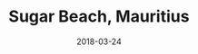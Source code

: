 ---
title: Sugar Beach, Mauritius
date: 2018-03-24
countries:
  - Mauritius
resources:
  - src: DSCF4594.jpg
    params: 
      weight: 0
  - src: DSCF4607.jpg
    params: 
      weight: 1
  - src: DSCF4771.jpg
    params: 
      weight: 2
  - src: feature.jpg
    params: 
      weight: 3
  - src: DSCF4825.jpg
    params: 
      weight: 4
  - src: DSCF4727.jpg
    params: 
      weight: 5
---